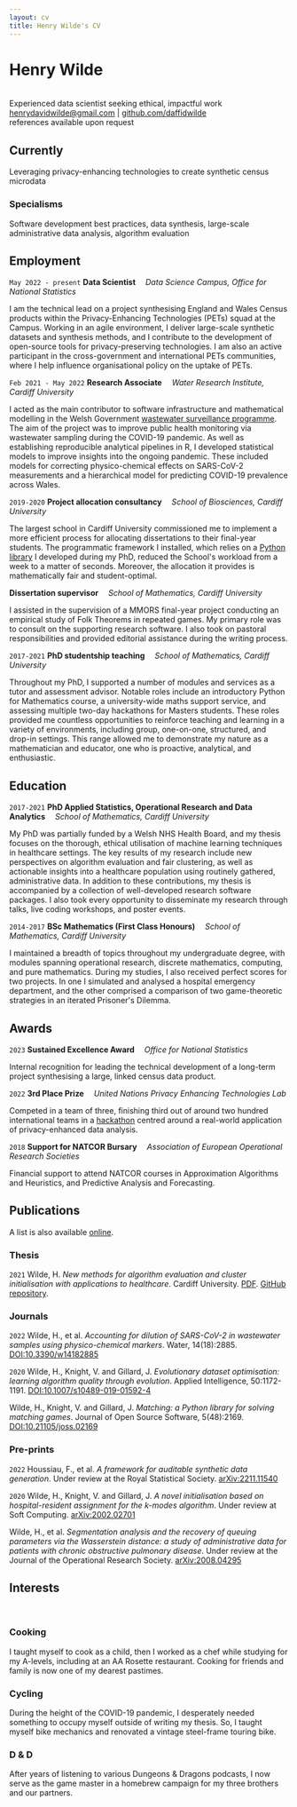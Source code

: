 ```yaml
---
layout: cv
title: Henry Wilde's CV
---
```

# Henry Wilde
<br>
Experienced data scientist seeking ethical, impactful work

<div id="webaddress">
<a href="mailto:henrydavidwilde@gmail.com">henrydavidwilde@gmail.com</a>
| <a href="https://github.com/daffidwilde">github.com/daffidwilde</a>
<br>
references available upon request
</div>


## Currently

Leveraging privacy-enhancing technologies to create synthetic census microdata

### Specialisms

Software development best practices,
data synthesis,
large-scale administrative data analysis,
algorithm evaluation


## Employment

`May 2022 -
present`
__Data Scientist__&emsp; *Data Science Campus, Office for National Statistics*

I am the technical lead on a project synthesising England and Wales Census
products within the Privacy-Enhancing Technologies (PETs) squad at the Campus.
Working in an agile environment, I deliver large-scale synthetic datasets and
synthesis methods, and I contribute to the development of open-source tools for
privacy-preserving technologies. I am also an active participant in the
cross-government and international PETs communities, where I help influence
organisational policy on the uptake of PETs.

`Feb 2021 -
May 2022`
__Research Associate__&emsp; *Water Research Institute, Cardiff University*

I acted as the main contributor to software infrastructure and mathematical
modelling in the Welsh Government 
[wastewater surveillance programme](https://wastewatersurveillance.com).
The aim of the project was to improve public health monitoring via wastewater
sampling during the COVID-19 pandemic. As well as establishing reproducible
analytical pipelines in R, I developed statistical models to improve insights
into the ongoing pandemic. These included models for correcting
physico-chemical effects on SARS-CoV-2 measurements and a hierarchical model
for predicting COVID-19 prevalence across Wales.

<!-- My involvement in this project began as part of an
[international wastewater monitoring collaboration](https://cardiff.ac.uk/news/view/2499536-international-knowledge-exchange-projects-to-monitor-levels-of-covid-19-in-wastewater-worldwide)
with the University of Campinas, Brazil, funded by the Global Challenges
Research Fund. -->

`2019-2020`
__Project allocation consultancy__&emsp;
*School of Biosciences, Cardiff University*

The largest school in Cardiff University commissioned me to implement a more
efficient process for allocating dissertations to their final-year students.
The programmatic framework I installed, which relies on a
[Python library](https://matching.readthedocs.io) I developed during my PhD,
reduced the School's workload from a week to a matter of seconds. Moreover, the
allocation it provides is mathematically fair and student-optimal.

__Dissertation supervisor__&emsp;
*School of Mathematics, Cardiff University*

I assisted in the supervision of a MMORS final-year project conducting an
empirical study of Folk Theorems in repeated games. My primary role was to
consult on the supporting research software. I also took on pastoral
responsibilities and provided editorial assistance during the writing process.

`2017-2021`
__PhD studentship teaching__&emsp; *School of Mathematics, Cardiff University* 

Throughout my PhD, I supported a number of modules and services as a tutor and
assessment advisor.
Notable roles include an introductory Python for Mathematics course, a
university-wide maths support service, and assessing multiple two-day
hackathons for Masters students.
These roles provided me countless opportunities to
reinforce teaching and learning in a variety of environments, including group,
one-on-one, structured, and drop-in settings. This range allowed me to
demonstrate my nature as a mathematician and educator, one who is proactive,
analytical, and enthusiastic.

## Education

`2017-2021`
__PhD Applied Statistics, Operational Research and Data Analytics__&emsp;
*School of Mathematics, Cardiff University*

My PhD was partially funded by a Welsh NHS Health Board, and my thesis focuses
on the thorough, ethical utilisation of machine learning techniques in
healthcare settings. The key results of my research include new perspectives on
algorithm evaluation and fair clustering, as well as actionable insights into a
healthcare population using routinely gathered, administrative data. In
addition to these contributions, my thesis is accompanied by a collection of
well-developed research software packages. I also took every opportunity to
disseminate my research through talks, live coding workshops, and poster
events.

`2014-2017`
__BSc Mathematics (First Class Honours)__&emsp;
*School of Mathematics, Cardiff University*

I maintained a breadth of topics throughout my undergraduate degree, with
modules spanning operational research, discrete mathematics, computing, and
pure mathematics. During my studies, I also received perfect scores for two
projects. In one I simulated and analysed a hospital emergency department, and
the other comprised a comparison of two game-theoretic strategies in an
iterated Prisoner's Dilemma.


## Awards

`2023`
__Sustained Excellence Award__&emsp; *Office for National Statistics*

Internal recognition for leading the technical development of a long-term
project synthesising a large, linked census data product.
<!-- I have had to work creatively to follow sustainable development practices
within the confines of the available trusted development environment. -->

`2022`
__3rd Place Prize__&emsp;
*United Nations Privacy Enhancing Technologies Lab*

Competed in a team of three, finishing third out of around two hundred
international teams in a [hackathon](https://datasciencecampus.ons.gov.uk/campus-in-the-top-three-at-the-un-pet-lab-hackathon)
centred around a real-world application of privacy-enhanced data analysis.
<!-- We accurately predicted three hidden characteristics (average 77%) of Kenyan
refugee households using open source tools for differential privacy inside a
secure enclave. -->

`2018`
__Support for NATCOR Bursary__&emsp;
*Association of European Operational Research Societies*

Financial support to attend NATCOR courses in Approximation Algorithms and
Heuristics, and Predictive Analysis and Forecasting.


## Publications

A list is also available [online](https://scholar.google.com/citations?user=ygr36cUAAAAJ).

### Thesis

`2021` Wilde, H. *New methods for algorithm evaluation and cluster
initialisation with applications to healthcare*. Cardiff University.
<a href="https://orca.cardiff.ac.uk/id/eprint/140492/">PDF</a>.
<a href="https://github.com/daffidwilde/thesis">GitHub repository</a>.

### Journals

`2022`
Wilde, H., et al. *Accounting for dilution of SARS-CoV-2 in wastewater samples
using physico-chemical markers*. Water, 14(18):2885.
[DOI:10.3390/w14182885](https://doi.org/10.3390/w14182885)

`2020`
Wilde, H., Knight, V. and Gillard, J. *Evolutionary dataset optimisation:
learning algorithm quality through evolution*. Applied Intelligence,
50:1172-1191.
[DOI:10.1007/s10489-019-01592-4](https://doi.org/10.1007/s10489-019-01592-4)

Wilde, H., Knight, V. and Gillard, J. *Matching: a Python library for solving
matching games*. Journal of Open Source Software, 5(48):2169.
[DOI:10.21105/joss.02169](https://doi.org/10.21105/joss.02169)

### Pre-prints

`2022`
Houssiau, F., et al. *A framework for auditable synthetic data generation*.
Under review at the Royal Statistical Society.
[arXiv:2211.11540](https://arxiv.org/abs/2211.11540)

`2020`
Wilde, H., Knight, V. and Gillard, J. *A novel initialisation based on
hospital-resident assignment for the k-modes algorithm*. Under review at Soft Computing.
[arXiv:2002.02701](https://arxiv.org/abs/2002.02701)

Wilde, H., et al. *Segmentation analysis and the recovery of queuing parameters
via the Wasserstein distance: a study of administrative data for patients with
chronic obstructive pulmonary disease*. Under review at the Journal of the
Operational Research Society.
[arXiv:2008.04295](https://arxiv.org/abs/2008.04295)


## Interests
<br>

### Cooking

I taught myself to cook as a child, then I worked as a chef while studying for
my A-levels, including at an AA Rosette restaurant. Cooking for friends and
family is now one of my dearest pastimes.

### Cycling

During the height of the COVID-19 pandemic, I desperately needed something to
occupy myself outside of writing my thesis. So, I taught myself bike mechanics
and renovated a vintage steel-frame touring bike.

### D & D

After years of listening to various Dungeons & Dragons podcasts, I now serve as
the game master in a homebrew campaign for my three brothers and our partners.
